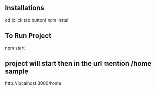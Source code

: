 Installations
---------------------------
cd (click tab button)
npm install

To Run Project
---------------------------
npm start


project will start then in the url mention /home
sample
------
http://localhost:3000/home
